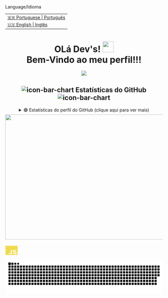 <div>
<table
	<h2>Language/Idioma</h2>
	
  <tr>
    <td>
      <a href="README.md">🇧🇷 Portuguese | Português</a>
    </td>
  </tr>
  <tr>
    <td>
      <a href="readme_en-us.md">🇺🇸 English | Inglês</a>
    </td>
  </tr>
</table>




<h1 align="center">
  OLá Dev's!
<img  width="35px" height="35px" src="https://c.tenor.com/_4EQjxYqQawAAAAi/thumbs-up.gif">
  <br />
  Bem-Vindo ao meu perfil!!!
</h1>




</div>
<p align=center>
   <img src= "https://readme-typing-svg.herokuapp.com?font=Press+Start+2P&color=%237E3ACE&size=24&duration=6420&center=true&vCenter=true&width=999&height=99&lines=Meu+nome+%C3%A9+Luís+Armando;Sou+Desenvolvedor+Júnior;Gosto+de+criar%2C+adaptar+e+facilitar"/>
<p>




<h2 align="center"><img width="30px" alt="icon-bar-chart" src="https://i.imgur.com/13xGnLa.png"> Estatísticas do GitHub <img width="30px" alt="icon-bar-chart" src="https://i.imgur.com/13xGnLa.png"></h2>

<details> 
<summary align="center">🟣 Estatísticas do perfil do GitHub (clique aqui para ver mais)</summary>
	<br/
	    
<div align="center">
	<div style="display: flex; align-items: flex-start;">
	<a href="https://github.com/Luis-Armandoo">
	<img align="start" width="503px" src="https://github-readme-stats.vercel.app/api?username=Luis-Armandoo&bg_color=1D0038&title_color=901490&text_color=f8c9f8&hide_border=true&show_icons=true&icon_color=901490&locale=pt-br" />
	<img align="end" width="503px" src="http://github-readme-streak-stats.herokuapp.com?user=Luis-Armandoo&hide_border=true&date_format=M%20j%5B%2C%20Y%5D&background=1D0038&currStreakNum=901490&sideNums=901490&sideLabels=F8C9F8&dates=7C6E81E0&stroke=7C6C81&ring=B500FF&fire=F8209A&currStreakLabel=B500FF" />
		</br>
	<img align="center" width="300px" src="https://github-readme-stats.vercel.app/api/top-langs/?username=Luis-Armandoo&bg_color=1D0038&title_color=901490&text_color=f8c9f8&hide_border=true&locale=pt-br" />
	</div>
</div>   
</details>




<div align="center">
	<img width="600px" height="400px" src="https://acegif.com/wp-content/gif/anime-sleep-75.gif"/>
</div>




<div style="display: inline_block">
	<br>
	<img align="center" alt="Luis-Js" height="30" width="40" src="https://raw.githubusercontent.com/devicons/devicon/master/icons/javascript/javascript-plain.svg">
</div>

![Snake animation](https://github.com/Luis-Armandoo/Luis-Armandoo/blob/output/github-contribution-grid-snake.svg)
